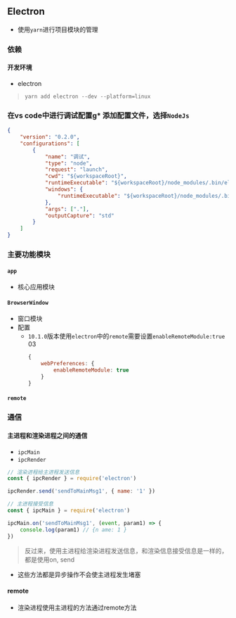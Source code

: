 ## Electron
* 使用`yarn`进行项目模块的管理

### 依赖
#### 开发环境
* electron
> `yarn add electron --dev --platform=linux`

### 在vs code中进行调试配置g* 添加配置文件，选择`NodeJs`
```json
{
    "version": "0.2.0",
    "configurations": [
        {
            "name": "调试",
            "type": "node",
            "request": "launch",
            "cwd": "${workspaceRoot}",
            "runtimeExecutable": "${workspaceRoot}/node_modules/.bin/electron",
            "windows": {
                "runtimeExecutable": "${workspaceRoot}/node_modules/.bin/electron.cmd"
            },
            "args": ["."],
            "outputCapture": "std"
        }
    ]
}
```

### 主要功能模块
#### `app`
* 核心应用模块
#### `BrowserWindow`
* 窗口模块
* 配置
    * `10.1.0`版本使用`electron`中的`remote`需要设置`enableRemoteModule:true` 03
        ```js
        {
            webPreferences: {
                enableRemoteModule: true
            }
        }
        ```
#### `remote`

### 通信
#### 主进程和渲染进程之间的通信
* `ipcMain`
* `ipcRender`
```javascript
// 渲染进程给主进程发送信息
const { ipcRender } = require('electron')

ipcRender.send('sendToMainMsg1', { name: '1' })

// 主进程接受信息
const { ipcMain } = require('electron')

ipcMain.on('sendToMainMsg1', (event, param1) => {
    console.log(param1) // {n ame: 1 }
})
```
> 反过来，使用主进程给渲染进程发送信息，和渲染信息接受信息是一样的，都是使用on, send
* 这些方法都是异步操作不会使主进程发生堵塞

#### remote
* 渲染进程使用主进程的方法通过remote方法